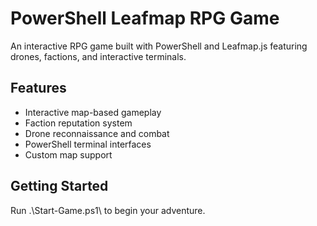 # PowerShell Leafmap RPG Game

An interactive RPG game built with PowerShell and Leafmap.js featuring drones, factions, and interactive terminals.

## Features
- Interactive map-based gameplay
- Faction reputation system
- Drone reconnaissance and combat
- PowerShell terminal interfaces
- Custom map support

## Getting Started
Run \.\Start-Game.ps1\ to begin your adventure.
